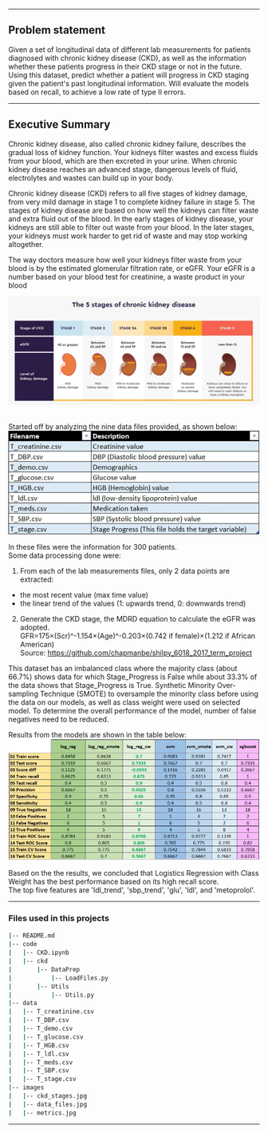 
---
## Problem statement

Given a set of longitudinal data of different lab measurements for patients diagnosed with chronic kidney disease (CKD), as well as the information whether these patients progress in their CKD stage or not in the future. 
Using this dataset, predict whether a patient will progress in CKD staging given the patient's past longitudinal information. Will evaluate the models based on recall, to achieve a low rate of type II errors.

---
## Executive Summary

Chronic kidney disease, also called chronic kidney failure, describes the gradual loss of kidney function. Your kidneys filter wastes and excess fluids from your blood, which are then excreted in your urine. When chronic kidney disease reaches an advanced stage, dangerous levels of fluid, electrolytes and wastes can build up in your body.

Chronic kidney disease (CKD) refers to all five stages of kidney damage, from very mild damage in stage 1 to complete kidney failure in stage 5. The stages of kidney disease are based on how well the kidneys can filter waste and extra fluid out of the blood. In the early stages of kidney disease, your kidneys are still able to filter out waste from your blood. In the later stages, your kidneys must work harder to get rid of waste and may stop working altogether.

The way doctors measure how well your kidneys filter waste from your blood is by the estimated glomerular filtration rate, or eGFR. Your eGFR is a number based on your blood test for creatinine, a waste product in your blood

![results](./images/ckd_stages.jpg)
<br><br>

Started off by analyzing the nine data files provided, as shown below:
![datafiles](./images/data_files.jpg)

In these files were the information for 300 patients.<br>
Some data processing done were:
1) From each of the lab measurements files, only 2 data points are extracted:
- the most recent value (max time value)
- the linear trend of the values (1: upwards trend, 0: downwards trend)<br>

2) Generate the CKD stage, the MDRD equation to calculate the eGFR was adopted. <br>
GFR=175×(Scr)^-1.154×(Age)^-0.203×(0.742 if female)×(1.212 if African American) <br>
Source: https://github.com/chapmanbe/shilpy_6018_2017_term_project

This dataset has an imbalanced class where the majority class (about 66.7%) shows data for which Stage_Progress is False while about 33.3% of the data shows that Stage_Progress is True. Synthetic Minority Over-sampling Technique (SMOTE) to oversample the minority class before using the data on our models, as well as class weight were used on selected model.
To determine the overall performance of the model, number of false negatives need to be reduced.

Results from the models are shown in the table below:
![metrics](./images/metrics.jpg)

Based on the the results, we concluded that Logistics Regression with Class Weight has the best performance based on its high recall score. <br>The top five features are 'ldl_trend', 'sbp_trend', 'glu', 'ldl', and 'metoprolol'.

---
### Files used in this projects
```bash
|-- README.md
|-- code
|   |-- CKD.ipynb
|   |-- ckd
|       |-- DataPrep
|           |-- LoadFiles.py
|       |-- Utils
|           |-- Utils.py
|-- data
|   |-- T_creatinine.csv
|   |-- T_DBP.csv
|   |-- T_demo.csv
|   |-- T_glucose.csv
|   |-- T_HGB.csv
|   |-- T_ldl.csv
|   |-- T_meds.csv
|   |-- T_SBP.csv
|   |-- T_stage.csv
|-- images
|   |-- ckd_stages.jpg
|   |-- data_files.jpg
|   |-- metrics.jpg

```
---
